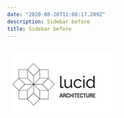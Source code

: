 ```yaml
---
date: "2020-08-20T11:08:17.209Z"
description: Sidebar before
title: Sidebar before
---
```


<div style="margin-top: 30px;">
    <a href="/concept" style="display: flex; justify-content: left; align-items: center;">
        <img src="/icon/logo.png" width="250" style="margin-left: 10px"/>
    </a>
</div>
